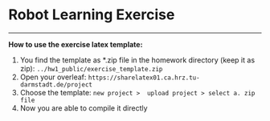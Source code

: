# Robot Learning Exercise
-------------------------
**How to use the exercise latex template:**
  1. You find the template as *.zip file in the homework directory (keep it as zip):
    ```
    ../hw1_public/exercise_template.zip
    ```
  2. Open your overleaf:
    ```
    https://sharelatex01.ca.hrz.tu-darmstadt.de/project
    ```
  3. Choose the template:
    ```
    new project >  upload project > select a. zip file 
    ```
  4. Now you are able to compile it directly